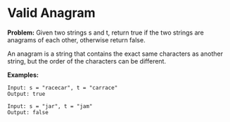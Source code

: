 # Valid Anagram


**Problem:**
Given two strings s and t, return true if the two strings are anagrams of each other, otherwise return false.

An anagram is a string that contains the exact same characters as another string, but the order of the characters can be different.

**Examples:**
```text
Input: s = "racecar", t = "carrace"
Output: true

Input: s = "jar", t = "jam"
Output: false

